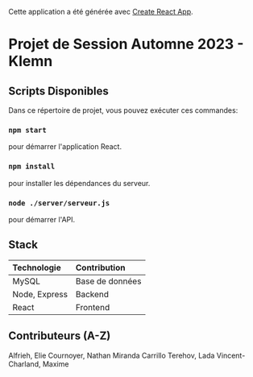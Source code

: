Cette application a été générée avec  [Create React App](https://github.com/facebook/create-react-app).

# Projet de Session Automne 2023 - Klemn

## Scripts Disponibles

Dans ce répertoire de projet, vous pouvez exécuter ces commandes:

### `npm start`

pour démarrer l'application React.

### `npm install`

pour installer les dépendances du serveur.

### `node ./server/serveur.js`

pour démarrer l'API.

## Stack

| Technologie   | Contribution      | 
| :------------ | :---------------- |
| MySQL         | Base de données   |
| Node, Express | Backend           |
| React         | Frontend          |

## Contributeurs (A-Z)

Alfrieh, Elie
Cournoyer, Nathan
Miranda Carrillo
Terehov, Lada
Vincent-Charland, Maxime 